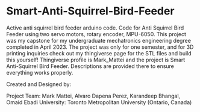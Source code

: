# Smart-Anti-Squirrel-Bird-Feeder
Active anti squirrel bird feeder arduino code.
Code for Anti Squirrel Bird Feeder using two servo motors, rotary encoder, MPU-6050. This project was my capstone for my undergraduate mechatronics engineering 
degree completed in April 2023. The project was only for one semester, and for 3D printing inquiries check out my thingiverse page for the STL files 
and build this yourself! Thingiverse profile is Mark_Mattei and the project is Smart Anti-Squirrel Bird Feeder. 
Descriptions are provided there to ensure everything works properly.


Created and Designed by:

Project Team: Mark Mattei, Alvaro Dapena Perez, Karandeep Bhangal, Omaid Ebadi
University: Toronto Metropolitan University (Ontario, Canada)
